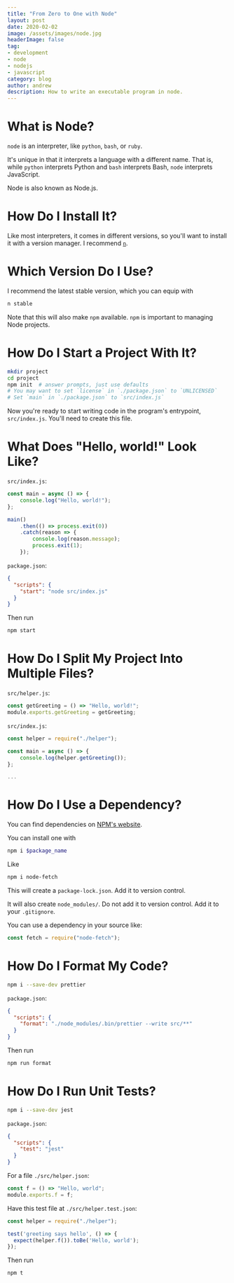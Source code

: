 ```yaml
---
title: "From Zero to One with Node"
layout: post
date: 2020-02-02
image: /assets/images/node.jpg
headerImage: false
tag:
- development
- node
- nodejs
- javascript
category: blog
author: andrew
description: How to write an executable program in node.
---
```


# What is Node?
`node` is an interpreter, like `python`, `bash`, or `ruby`.

It's unique in that it interprets a language with a different name. That is, while `python`
interprets Python and `bash` interprets Bash, `node` interprets JavaScript.

Node is also known as Node.js.

# How Do I Install It?
Like most interpreters, it comes in different versions, so you'll want to install it with
a version manager. I recommend [`n`](https://github.com/tj/n).

# Which Version Do I Use?
I recommend the latest stable version, which you can equip with
```bash
n stable
```

Note that this will also make `npm` available. `npm` is important to managing Node projects.

# How Do I Start a Project With It?
```bash
mkdir project
cd project
npm init  # answer prompts, just use defaults
# You may want to set `license` in `./package.json` to `UNLICENSED`
# Set `main` in `./package.json` to `src/index.js`
```

Now you're ready to start writing code in the program's entrypoint, `src/index.js`. You'll need to
create this file.

# What Does "Hello, world!" Look Like?
`src/index.js`:
```javascript
const main = async () => {
    console.log("Hello, world!");
};

main()
    .then(() => process.exit(0))
    .catch(reason => {
        console.log(reason.message);
        process.exit(1);
    });
```

`package.json`:
```json
{
  "scripts": {
    "start": "node src/index.js"
  }
}
```

Then run
```bash
npm start
```

# How Do I Split My Project Into Multiple Files?
`src/helper.js`:
```javascript
const getGreeting = () => "Hello, world!";
module.exports.getGreeting = getGreeting;
```

`src/index.js`:
```javascript
const helper = require("./helper");

const main = async () => {
    console.log(helper.getGreeting());
};

...
```

# How Do I Use a Dependency?
You can find dependencies on [NPM's website](https://www.npmjs.com/).

You can install one with
```bash
npm i $package_name
```

Like
```bash
npm i node-fetch
```

This will create a `package-lock.json`. Add it to version control.

It will also create `node_modules/`. Do not add it to version control. Add it to your
`.gitignore`.

You can use a dependency in your source like:
```javascript
const fetch = require("node-fetch");
```

# How Do I Format My Code?
```bash
npm i --save-dev prettier
```

`package.json`:
```json
{
  "scripts": {
    "format": "./node_modules/.bin/prettier --write src/**"
  }
}
```

Then run
```bash
npm run format
```

# How Do I Run Unit Tests?
```bash
npm i --save-dev jest
```

`package.json`:
```json
{
  "scripts": {
    "test": "jest"
  }
}
```

For a file `./src/helper.json`:
```javascript
const f = () => "Hello, world";
module.exports.f = f;
```

Have this test file at `./src/helper.test.json`:
```javascript
const helper = require("./helper");

test('greeting says hello', () => {
  expect(helper.f()).toBe('Hello, world');
});
```

Then run
```bash
npm t
```
